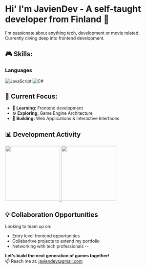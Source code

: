 # Hi' I'm JavienDev - A self-taught developer from Finland 👋
 I'm passionate about anything tech, development or movie related. Currently diving deep into frontend development.
## 🎮 Skills:

### Languages
![JavaScript](https://img.shields.io/badge/-JavaScript-F7DF1E?style=flat-square&logo=javascript&logoColor=black)
![C#](https://img.shields.io/badge/-C%23-239120?style=flat-square&logo=c-sharp&logoColor=white)

## 🚀 Current Focus:
- 🧠 **Learning:** Frontend development
- ⚙️ **Exploring:** Game Engine Architecture
- 🎨 **Building:** Web Applications & Interactive Interfaces

## 📊 Development Activity

<a href="https://github.com/JavienDev">
  <img height="180em" src="https://github-readme-stats.vercel.app/api?username=JavienDev&show_icons=true&theme=radical&include_all_commits=true&count_private=true"/>
  <img height="180em" src="https://github-readme-stats.vercel.app/api/top-langs/?username=JavienDev&layout=compact&theme=radical"/>
</a>

## 💡 Collaboration Opportunities
Looking to team up on:
- Entry level frontend opportunities
- Collabaritve projects to extend my portfolio
- Networking with tech professionals
--

**Let's build the next generation of games together!**  
📫 Reach me at: [javiendev@gmail.com](mailto:javiendev@gmail.com)
